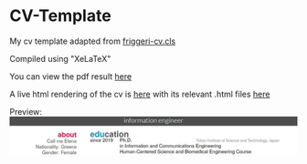 # CV-Template
My cv template adapted from [friggeri-cv.cls](https://www.overleaf.com/latex/templates/friggeri-cv-template/hmnchbfmjgqh "Friggeri CV Class")

Compiled using "XeLaTeX"

You can view the pdf result
[here](https://foxelas.github.io/CV-Template/ "My Compiled CV")

A live html rendering of the cv is 
[here](https://foxelas.github.io/cv "Elena's Resume") with its relevant .html files 
[here](https://github.com/foxelas/foxelas.github.io/blob/master/cv.html "Personal Page Repo")

Preview: 
![alt text](https://github.com/foxelas/CV-Template/raw/main/docs/preview.jpg "Preview of the CV")
